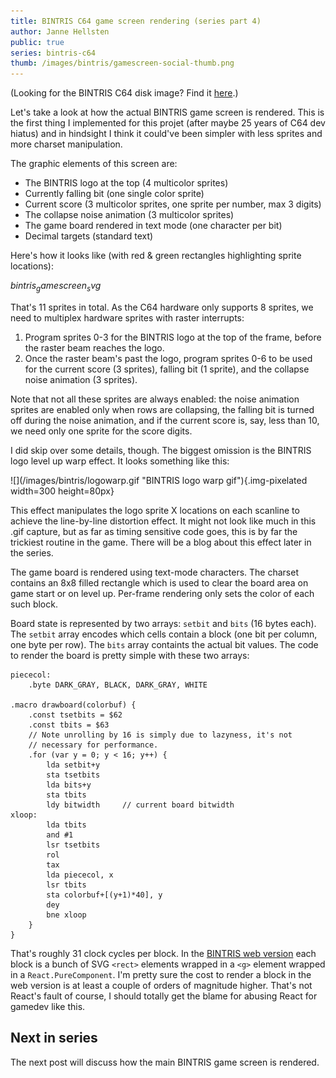 ```yaml
---
title: BINTRIS C64 game screen rendering (series part 4)
author: Janne Hellsten
public: true
series: bintris-c64
thumb: /images/bintris/gamescreen-social-thumb.png
---
```


(Looking for the BINTRIS C64 disk image?  Find it [here](/posts/2018-05-21-bintris-on-c64-part-2.html).)

Let's take a look at how the actual BINTRIS game screen is rendered.  This is the first thing I implemented for this projet (after maybe 25 years of C64 dev hiatus) and in hindsight I think it could've been simpler with less sprites and more charset manipulation.

The graphic elements of this screen are:

* The BINTRIS logo at the top (4 multicolor sprites)
* Currently falling bit (one single color sprite)
* Current score (3 multicolor sprites, one sprite per number, max 3 digits)
* The collapse noise animation (3 multicolor sprites)
* The game board rendered in text mode (one character per bit)
* Decimal targets (standard text)

Here's how it looks like (with red & green rectangles highlighting sprite locations):

$bintris_gamescreen_svg$

That's 11 sprites in total.  As the C64 hardware only supports 8 sprites, we need to multiplex hardware sprites with raster interrupts:

1. Program sprites 0-3 for the BINTRIS logo at the top of the frame, before the raster beam reaches the logo.
2. Once the raster beam's past the logo, program sprites 0-6 to be used for the current score (3 sprites), falling bit (1 sprite), and the collapse noise animation (3 sprites).

Note that not all these sprites are always enabled: the noise animation sprites are enabled only when rows are collapsing, the falling bit is turned off during the noise animation, and if the current score is, say, less than 10, we need only one sprite for the score digits.

I did skip over some details, though.  The biggest omission is the BINTRIS logo level up warp effect.  It looks something like this:

<div class="screenshot">
![](/images/bintris/logowarp.gif "BINTRIS logo warp gif"){.img-pixelated width=300 height=80px}
</div>

This effect manipulates the logo sprite X locations on each scanline to achieve the line-by-line distortion effect.  It might not look like much in this .gif capture, but as far as timing sensitive code goes, this is by far the trickiest routine in the game.  There will be a blog about this effect later in the series.

The game board is rendered using text-mode characters.  The charset contains an 8x8 filled rectangle which is used to clear the board area on game start or on level up.  Per-frame rendering only sets the color of each such block.

Board state is represented by two arrays: `setbit` and `bits` (16 bytes each).  The `setbit` array encodes which cells contain a block (one bit per column, one byte per row).  The `bits` array containts the actual bit values.  The code to render the board is pretty simple with these two arrays:

```
piececol:
    .byte DARK_GRAY, BLACK, DARK_GRAY, WHITE

.macro drawboard(colorbuf) {
    .const tsetbits = $62
    .const tbits = $63
    // Note unrolling by 16 is simply due to lazyness, it's not
    // necessary for performance.
    .for (var y = 0; y < 16; y++) {
        lda setbit+y
        sta tsetbits
        lda bits+y
        sta tbits
        ldy bitwidth     // current board bitwidth
xloop:
        lda tbits
        and #1
        lsr tsetbits
        rol
        tax
        lda piececol, x
        lsr tbits
        sta colorbuf+[(y+1)*40], y
        dey
        bne xloop
    }
}
```

That's roughly 31 clock cycles per block.  In the [BINTRIS web version][bintris] each block is a bunch of SVG `<rect>` elements wrapped in a `<g>` element wrapped in a `React.PureComponent`.  I'm pretty sure the cost to render a block in the web version is at least a couple of orders of magnitude higher.  That's not React's fault of course, I should totally get the blame for abusing React for gamedev like this.

Next in series
--------------

The next post will discuss how the main BINTRIS game screen is rendered.

[bintris]: http://nurpax.com/bintris
